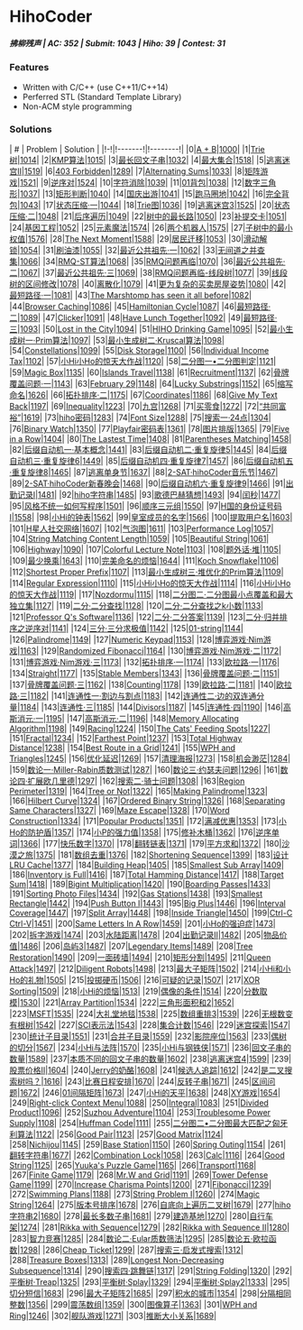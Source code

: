 
# HihoCoder
##### 拂柳残声&nbsp;|&nbsp;AC: 352&nbsp;|&nbsp;Submit: 1043&nbsp;|&nbsp;Hiho: 39&nbsp;|&nbsp;Contest: 31

### Features

* Written with C/C++ (use C++11/C++14)
* Perferred STL (Standard Template Library)
* Non-ACM style programming

### Solutions

| # | Problem | Solution |
|!-!|!-------!|!--------!|
|0|[A + B](www.hihocoder.com/problemset/problem/1000)|[1000](./solutions/1000.cpp)|
|1|[Trie树](www.hihocoder.com/problemset/problem/1014)|[1014](./solutions/1014.cpp)|
|2|[KMP算法](www.hihocoder.com/problemset/problem/1015)|[1015](./solutions/1015.cpp)|
|3|[最长回文子串](www.hihocoder.com/problemset/problem/1032)|[1032](./solutions/1032.cpp)|
|4|[最大集合](www.hihocoder.com/problemset/problem/1518)|[1518](./solutions/1518.cpp)|
|5|[逃离迷宫II](www.hihocoder.com/problemset/problem/1519)|[1519](./solutions/1519.cpp)|
|6|[403 Forbidden](www.hihocoder.com/problemset/problem/1289)|[1289](./solutions/1289.cpp)|
|7|[Alternating Sums](www.hihocoder.com/problemset/problem/1033)|[1033](./solutions/1033.cpp)|
|8|[矩阵游戏](www.hihocoder.com/problemset/problem/1521)|[1521](./solutions/1521.cpp)|
|9|[逆序对](www.hihocoder.com/problemset/problem/1524)|[1524](./solutions/1524.cpp)|
|10|[字符消除](www.hihocoder.com/problemset/problem/1039)|[1039](./solutions/1039.cpp)|
|11|[01背包](www.hihocoder.com/problemset/problem/1038)|[1038](./solutions/1038.cpp)|
|12|[数字三角形](www.hihocoder.com/problemset/problem/1037)|[1037](./solutions/1037.cpp)|
|13|[矩形判断](www.hihocoder.com/problemset/problem/1040)|[1040](./solutions/1040.cpp)|
|14|[国庆出游](www.hihocoder.com/problemset/problem/1041)|[1041](./solutions/1041.cpp)|
|15|[跑马圈地](www.hihocoder.com/problemset/problem/1042)|[1042](./solutions/1042.cpp)|
|16|[完全背包](www.hihocoder.com/problemset/problem/1043)|[1043](./solutions/1043.cpp)|
|17|[状态压缩·一](www.hihocoder.com/problemset/problem/1044)|[1044](./solutions/1044.cpp)|
|18|[Trie图](www.hihocoder.com/problemset/problem/1036)|[1036](./solutions/1036.cpp)|
|19|[逃离迷宫3](www.hihocoder.com/problemset/problem/1525)|[1525](./solutions/1525.cpp)|
|20|[状态压缩·二](www.hihocoder.com/problemset/problem/1048)|[1048](./solutions/1048.cpp)|
|21|[后序遍历](www.hihocoder.com/problemset/problem/1049)|[1049](./solutions/1049.cpp)|
|22|[树中的最长路](www.hihocoder.com/problemset/problem/1050)|[1050](./solutions/1050.cpp)|
|23|[补提交卡](www.hihocoder.com/problemset/problem/1051)|[1051](./solutions/1051.cpp)|
|24|[基因工程](www.hihocoder.com/problemset/problem/1052)|[1052](./solutions/1052.cpp)|
|25|[元素魔法](www.hihocoder.com/problemset/problem/1574)|[1574](./solutions/1574.cpp)|
|26|[两个机器人](www.hihocoder.com/problemset/problem/1575)|[1575](./solutions/1575.cpp)|
|27|[子树中的最小权值](www.hihocoder.com/problemset/problem/1576)|[1576](./solutions/1576.cpp)|
|28|[The Next Moment](www.hihocoder.com/problemset/problem/1588)|[1588](./solutions/1588.cpp)|
|29|[居民迁移](www.hihocoder.com/problemset/problem/1053)|[1053](./solutions/1053.cpp)|
|30|[滑动解锁](www.hihocoder.com/problemset/problem/1054)|[1054](./solutions/1054.cpp)|
|31|[刷油漆](www.hihocoder.com/problemset/problem/1055)|[1055](./solutions/1055.cpp)|
|32|[最近公共祖先·一](www.hihocoder.com/problemset/problem/1062)|[1062](./solutions/1062.cpp)|
|33|[无间道之并查集](www.hihocoder.com/problemset/problem/1066)|[1066](./solutions/1066.cpp)|
|34|[RMQ-ST算法](www.hihocoder.com/problemset/problem/1068)|[1068](./solutions/1068.cpp)|
|35|[RMQ问题再临](www.hihocoder.com/problemset/problem/1070)|[1070](./solutions/1070.cpp)|
|36|[最近公共祖先·二](www.hihocoder.com/problemset/problem/1067)|[1067](./solutions/1067.cpp)|
|37|[最近公共祖先·三](www.hihocoder.com/problemset/problem/1069)|[1069](./solutions/1069.cpp)|
|38|[RMQ问题再临-线段树](www.hihocoder.com/problemset/problem/1077)|[1077](./solutions/1077.cpp)|
|39|[线段树的区间修改](www.hihocoder.com/problemset/problem/1078)|[1078](./solutions/1078.cpp)|
|40|[离散化](www.hihocoder.com/problemset/problem/1079)|[1079](./solutions/1079.cpp)|
|41|[更为复杂的买卖房屋姿势](www.hihocoder.com/problemset/problem/1080)|[1080](./solutions/1080.cpp)|
|42|[最短路径·一](www.hihocoder.com/problemset/problem/1081)|[1081](./solutions/1081.cpp)|
|43|[The Marshtomp has seen it all before](www.hihocoder.com/problemset/problem/1082)|[1082](./solutions/1082.cpp)|
|44|[Browser Caching](www.hihocoder.com/problemset/problem/1086)|[1086](./solutions/1086.cpp)|
|45|[Hamiltonian Cycle](www.hihocoder.com/problemset/problem/1087)|[1087](./solutions/1087.cpp)|
|46|[最短路径·二](www.hihocoder.com/problemset/problem/1089)|[1089](./solutions/1089.cpp)|
|47|[Clicker](www.hihocoder.com/problemset/problem/1091)|[1091](./solutions/1091.cpp)|
|48|[Have Lunch Together](www.hihocoder.com/problemset/problem/1092)|[1092](./solutions/1092.cpp)|
|49|[最短路径·三](www.hihocoder.com/problemset/problem/1093)|[1093](./solutions/1093.cpp)|
|50|[Lost in the City](www.hihocoder.com/problemset/problem/1094)|[1094](./solutions/1094.cpp)|
|51|[HIHO Drinking Game](www.hihocoder.com/problemset/problem/1095)|[1095](./solutions/1095.cpp)|
|52|[最小生成树一·Prim算法](www.hihocoder.com/problemset/problem/1097)|[1097](./solutions/1097.cpp)|
|53|[最小生成树二·Kruscal算法](www.hihocoder.com/problemset/problem/1098)|[1098](./solutions/1098.cpp)|
|54|[Constellations](www.hihocoder.com/problemset/problem/1099)|[1099](./solutions/1099.cpp)|
|55|[Disk Storage](www.hihocoder.com/problemset/problem/1100)|[1100](./solutions/1100.cpp)|
|56|[Individual Income Tax](www.hihocoder.com/problemset/problem/1102)|[1102](./solutions/1102.cpp)|
|57|[小Hi小Ho的惊天大作战](www.hihocoder.com/problemset/problem/1120)|[1120](./solutions/1120.cpp)|
|58|[二分图一•二分图判定](www.hihocoder.com/problemset/problem/1121)|[1121](./solutions/1121.cpp)|
|59|[Magic Box](www.hihocoder.com/problemset/problem/1135)|[1135](./solutions/1135.cpp)|
|60|[Islands Travel](www.hihocoder.com/problemset/problem/1138)|[1138](./solutions/1138.cpp)|
|61|[Recruitment](www.hihocoder.com/problemset/problem/1137)|[1137](./solutions/1137.cpp)|
|62|[骨牌覆盖问题·一](www.hihocoder.com/problemset/problem/1143)|[1143](./solutions/1143.cpp)|
|63|[February 29](www.hihocoder.com/problemset/problem/1148)|[1148](./solutions/1148.cpp)|
|64|[Lucky Substrings](www.hihocoder.com/problemset/problem/1152)|[1152](./solutions/1152.cpp)|
|65|[缩写命名](www.hihocoder.com/problemset/problem/1626)|[1626](./solutions/1626.cpp)|
|66|[拓扑排序·二](www.hihocoder.com/problemset/problem/1175)|[1175](./solutions/1175.cpp)|
|67|[Coordinates](www.hihocoder.com/problemset/problem/1186)|[1186](./solutions/1186.cpp)|
|68|[Give My Text Back](www.hihocoder.com/problemset/problem/1197)|[1197](./solutions/1197.cpp)|
|69|[Inequality](www.hihocoder.com/problemset/problem/1223)|[1223](./solutions/1223.cpp)|
|70|[九宫](www.hihocoder.com/problemset/problem/1268)|[1268](./solutions/1268.cpp)|
|71|[买零食](www.hihocoder.com/problemset/problem/1272)|[1272](./solutions/1272.cpp)|
|72|[“共同富裕”](www.hihocoder.com/problemset/problem/1619)|[1619](./solutions/1619.cpp)|
|73|[hiho密码](www.hihocoder.com/problemset/problem/1283)|[1283](./solutions/1283.cpp)|
|74|[Font Size](www.hihocoder.com/problemset/problem/1288)|[1288](./solutions/1288.cpp)|
|75|[搜索一·24点](www.hihocoder.com/problemset/problem/1304)|[1304](./solutions/1304.cpp)|
|76|[Binary Watch](www.hihocoder.com/problemset/problem/1350)|[1350](./solutions/1350.cpp)|
|77|[Playfair密码表](www.hihocoder.com/problemset/problem/1361)|[1361](./solutions/1361.cpp)|
|78|[图片排版](www.hihocoder.com/problemset/problem/1365)|[1365](./solutions/1365.cpp)|
|79|[Five in a Row](www.hihocoder.com/problemset/problem/1404)|[1404](./solutions/1404.cpp)|
|80|[The Lastest Time](www.hihocoder.com/problemset/problem/1408)|[1408](./solutions/1408.cpp)|
|81|[Parentheses Matching](www.hihocoder.com/problemset/problem/1458)|[1458](./solutions/1458.cpp)|
|82|[后缀自动机一·基本概念](www.hihocoder.com/problemset/problem/1441)|[1441](./solutions/1441.cpp)|
|83|[后缀自动机二·重复旋律5](www.hihocoder.com/problemset/problem/1445)|[1445](./solutions/1445.cpp)|
|84|[后缀自动机三·重复旋律6](www.hihocoder.com/problemset/problem/1449)|[1449](./solutions/1449.cpp)|
|85|[后缀自动机四·重复旋律7](www.hihocoder.com/problemset/problem/1457)|[1457](./solutions/1457.cpp)|
|86|[后缀自动机五·重复旋律8](www.hihocoder.com/problemset/problem/1465)|[1465](./solutions/1465.cpp)|
|87|[逃离单身节](www.hihocoder.com/problemset/problem/1637)|[1637](./solutions/1637.cpp)|
|88|[2-SAT·hihoCoder音乐节](www.hihocoder.com/problemset/problem/1467)|[1467](./solutions/1467.cpp)|
|89|[2-SAT·hihoCoder新春晚会](www.hihocoder.com/problemset/problem/1468)|[1468](./solutions/1468.cpp)|
|90|[后缀自动机六·重复旋律9](www.hihocoder.com/problemset/problem/1466)|[1466](./solutions/1466.cpp)|
|91|[出勤记录I](www.hihocoder.com/problemset/problem/1481)|[1481](./solutions/1481.cpp)|
|92|[hiho字符串](www.hihocoder.com/problemset/problem/1485)|[1485](./solutions/1485.cpp)|
|93|[歌德巴赫猜想](www.hihocoder.com/problemset/problem/1493)|[1493](./solutions/1493.cpp)|
|94|[闰秒](www.hihocoder.com/problemset/problem/1477)|[1477](./solutions/1477.cpp)|
|95|[风格不统一如何写程序](www.hihocoder.com/problemset/problem/1501)|[1501](./solutions/1501.cpp)|
|96|[顺序三元组](www.hihocoder.com/problemset/problem/1550)|[1550](./solutions/1550.cpp)|
|97|[H国的身份证号码I](www.hihocoder.com/problemset/problem/1558)|[1558](./solutions/1558.cpp)|
|98|[小Hi的钟表](www.hihocoder.com/problemset/problem/1562)|[1562](./solutions/1562.cpp)|
|99|[皇室成员的名字](www.hihocoder.com/problemset/problem/1566)|[1566](./solutions/1566.cpp)|
|100|[提取用户名](www.hihocoder.com/problemset/problem/1603)|[1603](./solutions/1603.cpp)|
|101|[H星人社交网络](www.hihocoder.com/problemset/problem/1607)|[1607](./solutions/1607.cpp)|
|102|[气泡图](www.hihocoder.com/problemset/problem/1611)|[1611](./solutions/1611.cpp)|
|103|[Performance Log](www.hihocoder.com/problemset/problem/1057)|[1057](./solutions/1057.cpp)|
|104|[String Matching Content Length](www.hihocoder.com/problemset/problem/1059)|[1059](./solutions/1059.cpp)|
|105|[Beautiful String](www.hihocoder.com/problemset/problem/1061)|[1061](./solutions/1061.cpp)|
|106|[Highway](www.hihocoder.com/problemset/problem/1090)|[1090](./solutions/1090.cpp)|
|107|[Colorful Lecture Note](www.hihocoder.com/problemset/problem/1103)|[1103](./solutions/1103.cpp)|
|108|[题外话·堆](www.hihocoder.com/problemset/problem/1105)|[1105](./solutions/1105.cpp)|
|109|[最少换乘](www.hihocoder.com/problemset/problem/1643)|[1643](./solutions/1643.cpp)|
|110|[完美命名的烦恼](www.hihocoder.com/problemset/problem/1644)|[1644](./solutions/1644.cpp)|
|111|[Koch Snowflake](www.hihocoder.com/problemset/problem/1106)|[1106](./solutions/1106.cpp)|
|112|[Shortest Proper Prefix](www.hihocoder.com/problemset/problem/1107)|[1107](./solutions/1107.cpp)|
|113|[最小生成树三·堆优化的Prim算法](www.hihocoder.com/problemset/problem/1109)|[1109](./solutions/1109.cpp)|
|114|[Regular Expression](www.hihocoder.com/problemset/problem/1110)|[1110](./solutions/1110.cpp)|
|115|[小Hi小Ho的惊天大作战](www.hihocoder.com/problemset/problem/1114)|[1114](./solutions/1114.cpp)|
|116|[小Hi小Ho的惊天大作战](www.hihocoder.com/problemset/problem/1119)|[1119](./solutions/1119.cpp)|
|117|[Nozdormu](www.hihocoder.com/problemset/problem/1115)|[1115](./solutions/1115.cpp)|
|118|[二分图二·二分图最小点覆盖和最大独立集](www.hihocoder.com/problemset/problem/1127)|[1127](./solutions/1127.cpp)|
|119|[二分·二分查找](www.hihocoder.com/problemset/problem/1128)|[1128](./solutions/1128.cpp)|
|120|[二分·二分查找之k小数](www.hihocoder.com/problemset/problem/1133)|[1133](./solutions/1133.cpp)|
|121|[Professor Q's Software](www.hihocoder.com/problemset/problem/1136)|[1136](./solutions/1136.cpp)|
|122|[二分·二分答案](www.hihocoder.com/problemset/problem/1139)|[1139](./solutions/1139.cpp)|
|123|[二分·归并排序之逆序对](www.hihocoder.com/problemset/problem/1141)|[1141](./solutions/1141.cpp)|
|124|[三分·三分求极值](www.hihocoder.com/problemset/problem/1142)|[1142](./solutions/1142.cpp)|
|125|[01-string](www.hihocoder.com/problemset/problem/1144)|[1144](./solutions/1144.cpp)|
|126|[Palindrome](www.hihocoder.com/problemset/problem/1149)|[1149](./solutions/1149.cpp)|
|127|[Numeric Keypad](www.hihocoder.com/problemset/problem/1153)|[1153](./solutions/1153.cpp)|
|128|[博弈游戏·Nim游戏](www.hihocoder.com/problemset/problem/1163)|[1163](./solutions/1163.cpp)|
|129|[Randomized Fibonacci](www.hihocoder.com/problemset/problem/1164)|[1164](./solutions/1164.cpp)|
|130|[博弈游戏·Nim游戏·二](www.hihocoder.com/problemset/problem/1172)|[1172](./solutions/1172.cpp)|
|131|[博弈游戏·Nim游戏·三](www.hihocoder.com/problemset/problem/1173)|[1173](./solutions/1173.cpp)|
|132|[拓扑排序·一](www.hihocoder.com/problemset/problem/1174)|[1174](./solutions/1174.cpp)|
|133|[欧拉路·一](www.hihocoder.com/problemset/problem/1176)|[1176](./solutions/1176.cpp)|
|134|[Straight](www.hihocoder.com/problemset/problem/1177)|[1177](./solutions/1177.cpp)|
|135|[Stable Members](www.hihocoder.com/problemset/problem/1343)|[1343](./solutions/1343.cpp)|
|136|[骨牌覆盖问题·二](www.hihocoder.com/problemset/problem/1151)|[1151](./solutions/1151.cpp)|
|137|[骨牌覆盖问题·三](www.hihocoder.com/problemset/problem/1162)|[1162](./solutions/1162.cpp)|
|138|[Counting](www.hihocoder.com/problemset/problem/1178)|[1178](./solutions/1178.cpp)|
|139|[欧拉路·二](www.hihocoder.com/problemset/problem/1181)|[1181](./solutions/1181.cpp)|
|140|[欧拉路·三](www.hihocoder.com/problemset/problem/1182)|[1182](./solutions/1182.cpp)|
|141|[连通性一·割边与割点](www.hihocoder.com/problemset/problem/1183)|[1183](./solutions/1183.cpp)|
|142|[连通性二·边的双连通分量](www.hihocoder.com/problemset/problem/1184)|[1184](./solutions/1184.cpp)|
|143|[连通性·三](www.hihocoder.com/problemset/problem/1185)|[1185](./solutions/1185.cpp)|
|144|[Divisors](www.hihocoder.com/problemset/problem/1187)|[1187](./solutions/1187.cpp)|
|145|[连通性·四](www.hihocoder.com/problemset/problem/1190)|[1190](./solutions/1190.cpp)|
|146|[高斯消元·一](www.hihocoder.com/problemset/problem/1195)|[1195](./solutions/1195.cpp)|
|147|[高斯消元·二](www.hihocoder.com/problemset/problem/1196)|[1196](./solutions/1196.cpp)|
|148|[Memory Allocating Algorithm](www.hihocoder.com/problemset/problem/1198)|[1198](./solutions/1198.cpp)|
|149|[Racing](www.hihocoder.com/problemset/problem/1224)|[1224](./solutions/1224.cpp)|
|150|[The Cats' Feeding Spots](www.hihocoder.com/problemset/problem/1227)|[1227](./solutions/1227.cpp)|
|151|[Fractal](www.hihocoder.com/problemset/problem/1234)|[1234](./solutions/1234.cpp)|
|152|[Farthest Point](www.hihocoder.com/problemset/problem/1237)|[1237](./solutions/1237.cpp)|
|153|[Total Highway Distance](www.hihocoder.com/problemset/problem/1238)|[1238](./solutions/1238.cpp)|
|154|[Best Route in a Grid](www.hihocoder.com/problemset/problem/1241)|[1241](./solutions/1241.cpp)|
|155|[WPH and Triangles](www.hihocoder.com/problemset/problem/1245)|[1245](./solutions/1245.cpp)|
|156|[优化延迟](www.hihocoder.com/problemset/problem/1269)|[1269](./solutions/1269.cpp)|
|157|[清理海报](www.hihocoder.com/problemset/problem/1273)|[1273](./solutions/1273.cpp)|
|158|[机会渺茫](www.hihocoder.com/problemset/problem/1284)|[1284](./solutions/1284.cpp)|
|159|[数论一·Miller-Rabin质数测试](www.hihocoder.com/problemset/problem/1287)|[1287](./solutions/1287.cpp)|
|160|[数论三·约瑟夫问题](www.hihocoder.com/problemset/problem/1296)|[1296](./solutions/1296.cpp)|
|161|[数论四·扩展欧几里德](www.hihocoder.com/problemset/problem/1297)|[1297](./solutions/1297.cpp)|
|162|[搜索二·骑士问题](www.hihocoder.com/problemset/problem/1308)|[1308](./solutions/1308.cpp)|
|163|[Region Perimeter](www.hihocoder.com/problemset/problem/1319)|[1319](./solutions/1319.cpp)|
|164|[Tree or Not](www.hihocoder.com/problemset/problem/1322)|[1322](./solutions/1322.cpp)|
|165|[Making Palindrome](www.hihocoder.com/problemset/problem/1323)|[1323](./solutions/1323.cpp)|
|166|[Hilbert Curve](www.hihocoder.com/problemset/problem/1324)|[1324](./solutions/1324.cpp)|
|167|[Ordered Binary String](www.hihocoder.com/problemset/problem/1326)|[1326](./solutions/1326.cpp)|
|168|[Separating Same Characters](www.hihocoder.com/problemset/problem/1327)|[1327](./solutions/1327.cpp)|
|169|[Maze Escape](www.hihocoder.com/problemset/problem/1328)|[1328](./solutions/1328.cpp)|
|170|[Word Construction](www.hihocoder.com/problemset/problem/1334)|[1334](./solutions/1334.cpp)|
|171|[Popular Products](www.hihocoder.com/problemset/problem/1351)|[1351](./solutions/1351.cpp)|
|172|[满减优惠](www.hihocoder.com/problemset/problem/1353)|[1353](./solutions/1353.cpp)|
|173|[小Ho的防护盾](www.hihocoder.com/problemset/problem/1357)|[1357](./solutions/1357.cpp)|
|174|[小P的强力值](www.hihocoder.com/problemset/problem/1358)|[1358](./solutions/1358.cpp)|
|175|[修补木桶](www.hihocoder.com/problemset/problem/1362)|[1362](./solutions/1362.cpp)|
|176|[逆序单词](www.hihocoder.com/problemset/problem/1366)|[1366](./solutions/1366.cpp)|
|177|[快乐数字](www.hihocoder.com/problemset/problem/1370)|[1370](./solutions/1370.cpp)|
|178|[翻转链表](www.hihocoder.com/problemset/problem/1371)|[1371](./solutions/1371.cpp)|
|179|[平方求和](www.hihocoder.com/problemset/problem/1372)|[1372](./solutions/1372.cpp)|
|180|[沙漠之旅](www.hihocoder.com/problemset/problem/1375)|[1375](./solutions/1375.cpp)|
|181|[数组去重](www.hihocoder.com/problemset/problem/1376)|[1376](./solutions/1376.cpp)|
|182|[Shortening Sequence](www.hihocoder.com/problemset/problem/1399)|[1399](./solutions/1399.cpp)|
|183|[设计LRU Cache](www.hihocoder.com/problemset/problem/1377)|[1377](./solutions/1377.cpp)|
|184|[Building Heap](www.hihocoder.com/problemset/problem/1405)|[1405](./solutions/1405.cpp)|
|185|[Smallest Sub Array](www.hihocoder.com/problemset/problem/1409)|[1409](./solutions/1409.cpp)|
|186|[Inventory is Full](www.hihocoder.com/problemset/problem/1416)|[1416](./solutions/1416.cpp)|
|187|[Total Hamming Distance](www.hihocoder.com/problemset/problem/1417)|[1417](./solutions/1417.cpp)|
|188|[Target Sum](www.hihocoder.com/problemset/problem/1418)|[1418](./solutions/1418.cpp)|
|189|[Bigint Multiplication](www.hihocoder.com/problemset/problem/1420)|[1420](./solutions/1420.cpp)|
|190|[Boarding Passes](www.hihocoder.com/problemset/problem/1433)|[1433](./solutions/1433.cpp)|
|191|[Sorting Photo Files](www.hihocoder.com/problemset/problem/1434)|[1434](./solutions/1434.cpp)|
|192|[Gas Stations](www.hihocoder.com/problemset/problem/1438)|[1438](./solutions/1438.cpp)|
|193|[Smallest Rectangle](www.hihocoder.com/problemset/problem/1442)|[1442](./solutions/1442.cpp)|
|194|[Push Button I](www.hihocoder.com/problemset/problem/1443)|[1443](./solutions/1443.cpp)|
|195|[Big Plus](www.hihocoder.com/problemset/problem/1446)|[1446](./solutions/1446.cpp)|
|196|[Interval Coverage](www.hihocoder.com/problemset/problem/1447)|[1447](./solutions/1447.cpp)|
|197|[Split Array](www.hihocoder.com/problemset/problem/1448)|[1448](./solutions/1448.cpp)|
|198|[Inside Triangle](www.hihocoder.com/problemset/problem/1450)|[1450](./solutions/1450.cpp)|
|199|[Ctrl-C Ctrl-V](www.hihocoder.com/problemset/problem/1451)|[1451](./solutions/1451.cpp)|
|200|[Same Letters In A Row](www.hihocoder.com/problemset/problem/1459)|[1459](./solutions/1459.cpp)|
|201|[小Ho的强迫症](www.hihocoder.com/problemset/problem/1473)|[1473](./solutions/1473.cpp)|
|202|[拆字游戏](www.hihocoder.com/problemset/problem/1474)|[1474](./solutions/1474.cpp)|
|203|[水陆距离](www.hihocoder.com/problemset/problem/1478)|[1478](./solutions/1478.cpp)|
|204|[出勤记录II](www.hihocoder.com/problemset/problem/1482)|[1482](./solutions/1482.cpp)|
|205|[物品价值](www.hihocoder.com/problemset/problem/1486)|[1486](./solutions/1486.cpp)|
|206|[岛屿3](www.hihocoder.com/problemset/problem/1487)|[1487](./solutions/1487.cpp)|
|207|[Legendary Items](www.hihocoder.com/problemset/problem/1489)|[1489](./solutions/1489.cpp)|
|208|[Tree Restoration](www.hihocoder.com/problemset/problem/1490)|[1490](./solutions/1490.cpp)|
|209|[一面砖墙](www.hihocoder.com/problemset/problem/1494)|[1494](./solutions/1494.cpp)|
|210|[矩形分割](www.hihocoder.com/problemset/problem/1495)|[1495](./solutions/1495.cpp)|
|211|[Queen Attack](www.hihocoder.com/problemset/problem/1497)|[1497](./solutions/1497.cpp)|
|212|[Diligent Robots](www.hihocoder.com/problemset/problem/1498)|[1498](./solutions/1498.cpp)|
|213|[最大子矩阵](www.hihocoder.com/problemset/problem/1502)|[1502](./solutions/1502.cpp)|
|214|[小Hi和小Ho的礼物](www.hihocoder.com/problemset/problem/1505)|[1505](./solutions/1505.cpp)|
|215|[投掷硬币](www.hihocoder.com/problemset/problem/1506)|[1506](./solutions/1506.cpp)|
|216|[可疑的记录](www.hihocoder.com/problemset/problem/1507)|[1507](./solutions/1507.cpp)|
|217|[XOR Sorting](www.hihocoder.com/problemset/problem/1509)|[1509](./solutions/1509.cpp)|
|218|[小Hi的烦恼](www.hihocoder.com/problemset/problem/1513)|[1513](./solutions/1513.cpp)|
|219|[偶像的条件](www.hihocoder.com/problemset/problem/1514)|[1514](./solutions/1514.cpp)|
|220|[分数取模](www.hihocoder.com/problemset/problem/1530)|[1530](./solutions/1530.cpp)|
|221|[Array Partition](www.hihocoder.com/problemset/problem/1534)|[1534](./solutions/1534.cpp)|
|222|[三角形面积和2](www.hihocoder.com/problemset/problem/1652)|[1652](./solutions/1652.cpp)|
|223|[MSFT](www.hihocoder.com/problemset/problem/1535)|[1535](./solutions/1535.cpp)|
|224|[大礼堂地毯](www.hihocoder.com/problemset/problem/1538)|[1538](./solutions/1538.cpp)|
|225|[数组重排3](www.hihocoder.com/problemset/problem/1539)|[1539](./solutions/1539.cpp)|
|226|[无根数变有根树](www.hihocoder.com/problemset/problem/1542)|[1542](./solutions/1542.cpp)|
|227|[SCI表示法](www.hihocoder.com/problemset/problem/1543)|[1543](./solutions/1543.cpp)|
|228|[集合计数](www.hihocoder.com/problemset/problem/1546)|[1546](./solutions/1546.cpp)|
|229|[迷宫探索](www.hihocoder.com/problemset/problem/1547)|[1547](./solutions/1547.cpp)|
|230|[统计子目录](www.hihocoder.com/problemset/problem/1551)|[1551](./solutions/1551.cpp)|
|231|[合并子目录](www.hihocoder.com/problemset/problem/1559)|[1559](./solutions/1559.cpp)|
|232|[影院座位](www.hihocoder.com/problemset/problem/1563)|[1563](./solutions/1563.cpp)|
|233|[偶树的切分](www.hihocoder.com/problemset/problem/1567)|[1567](./solutions/1567.cpp)|
|234|[小Hi与法阵](www.hihocoder.com/problemset/problem/1570)|[1570](./solutions/1570.cpp)|
|235|[小Hi与钢铁侠](www.hihocoder.com/problemset/problem/1571)|[1571](./solutions/1571.cpp)|
|236|[回文子串的数量](www.hihocoder.com/problemset/problem/1589)|[1589](./solutions/1589.cpp)|
|237|[本质不同的回文子串的数量](www.hihocoder.com/problemset/problem/1602)|[1602](./solutions/1602.cpp)|
|238|[逃离迷宫4](www.hihocoder.com/problemset/problem/1599)|[1599](./solutions/1599.cpp)|
|239|[股票价格II](www.hihocoder.com/problemset/problem/1604)|[1604](./solutions/1604.cpp)|
|240|[Jerry的奶酪](www.hihocoder.com/problemset/problem/1608)|[1608](./solutions/1608.cpp)|
|241|[候选人追踪](www.hihocoder.com/problemset/problem/1612)|[1612](./solutions/1612.cpp)|
|242|[是二叉搜索树吗？](www.hihocoder.com/problemset/problem/1616)|[1616](./solutions/1616.cpp)|
|243|[比赛日程安排](www.hihocoder.com/problemset/problem/1670)|[1670](./solutions/1670.cpp)|
|244|[反转子串](www.hihocoder.com/problemset/problem/1671)|[1671](./solutions/1671.cpp)|
|245|[区间问题](www.hihocoder.com/problemset/problem/1672)|[1672](./solutions/1672.cpp)|
|246|[01间隔矩阵](www.hihocoder.com/problemset/problem/1673)|[1673](./solutions/1673.cpp)|
|247|[小Hi的天平](www.hihocoder.com/problemset/problem/1638)|[1638](./solutions/1638.cpp)|
|248|[XY游戏](www.hihocoder.com/problemset/problem/1654)|[1654](./solutions/1654.cpp)|
|249|[Right-click Context Menu](www.hihocoder.com/problemset/problem/1088)|[1088](./solutions/1088.cpp)|
|250|[Integral](www.hihocoder.com/problemset/problem/1083)|[1083](./solutions/1083.cpp)|
|251|[Divided Product](www.hihocoder.com/problemset/problem/1096)|[1096](./solutions/1096.cpp)|
|252|[Suzhou Adventure](www.hihocoder.com/problemset/problem/1104)|[1104](./solutions/1104.cpp)|
|253|[Troublesome Power Supply](www.hihocoder.com/problemset/problem/1108)|[1108](./solutions/1108.cpp)|
|254|[Huffman Code](www.hihocoder.com/problemset/problem/1111)|[1111](./solutions/1111.cpp)|
|255|[二分图二•二分图最大匹配之匈牙利算法](www.hihocoder.com/problemset/problem/1122)|[1122](./solutions/1122.cpp)|
|256|[Good Pair](www.hihocoder.com/problemset/problem/1123)|[1123](./solutions/1123.cpp)|
|257|[Good Matrix](www.hihocoder.com/problemset/problem/1124)|[1124](./solutions/1124.cpp)|
|258|[Nichijou](www.hihocoder.com/problemset/problem/1145)|[1145](./solutions/1145.cpp)|
|259|[Base Station](www.hihocoder.com/problemset/problem/1150)|[1150](./solutions/1150.cpp)|
|260|[Spring Outing](www.hihocoder.com/problemset/problem/1154)|[1154](./solutions/1154.cpp)|
|261|[翻转字符串](www.hihocoder.com/problemset/problem/1677)|[1677](./solutions/1677.cpp)|
|262|[Combination Lock](www.hihocoder.com/problemset/problem/1058)|[1058](./solutions/1058.cpp)|
|263|[Calc](www.hihocoder.com/problemset/problem/1116)|[1116](./solutions/1116.cpp)|
|264|[Good String](www.hihocoder.com/problemset/problem/1125)|[1125](./solutions/1125.cpp)|
|265|[Yuuka's Puzzle Game](www.hihocoder.com/problemset/problem/1165)|[1165](./solutions/1165.cpp)|
|266|[Transport](www.hihocoder.com/problemset/problem/1168)|[1168](./solutions/1168.cpp)|
|267|[Finite Game](www.hihocoder.com/problemset/problem/1179)|[1179](./solutions/1179.cpp)|
|268|[Mr.W and Grid](www.hihocoder.com/problemset/problem/1191)|[1191](./solutions/1191.cpp)|
|269|[Tower Defense Game](www.hihocoder.com/problemset/problem/1199)|[1199](./solutions/1199.cpp)|
|270|[Increase Charisma Points](www.hihocoder.com/problemset/problem/1200)|[1200](./solutions/1200.cpp)|
|271|[Fibonacci](www.hihocoder.com/problemset/problem/1239)|[1239](./solutions/1239.cpp)|
|272|[Swimming Plans](www.hihocoder.com/problemset/problem/1188)|[1188](./solutions/1188.cpp)|
|273|[String Problem I](www.hihocoder.com/problemset/problem/1260)|[1260](./solutions/1260.cpp)|
|274|[Magic String](www.hihocoder.com/problemset/problem/1264)|[1264](./solutions/1264.cpp)|
|275|[版本号排序](www.hihocoder.com/problemset/problem/1678)|[1678](./solutions/1678.cpp)|
|276|[自底向上遍历二叉树](www.hihocoder.com/problemset/problem/1679)|[1679](./solutions/1679.cpp)|
|277|[hiho字符串2](www.hihocoder.com/problemset/problem/1680)|[1680](./solutions/1680.cpp)|
|278|[最长多数子串](www.hihocoder.com/problemset/problem/1681)|[1681](./solutions/1681.cpp)|
|279|[建造基地](www.hihocoder.com/problemset/problem/1270)|[1270](./solutions/1270.cpp)|
|280|[自行车架](www.hihocoder.com/problemset/problem/1274)|[1274](./solutions/1274.cpp)|
|281|[Rikka with Sequence](www.hihocoder.com/problemset/problem/1279)|[1279](./solutions/1279.cpp)|
|282|[Rikka with Sequence II](www.hihocoder.com/problemset/problem/1280)|[1280](./solutions/1280.cpp)|
|283|[智力竞赛](www.hihocoder.com/problemset/problem/1285)|[1285](./solutions/1285.cpp)|
|284|[数论二·Eular质数筛法](www.hihocoder.com/problemset/problem/1295)|[1295](./solutions/1295.cpp)|
|285|[数论五·欧拉函数](www.hihocoder.com/problemset/problem/1298)|[1298](./solutions/1298.cpp)|
|286|[Cheap Ticket](www.hihocoder.com/problemset/problem/1299)|[1299](./solutions/1299.cpp)|
|287|[搜索三·启发式搜索](www.hihocoder.com/problemset/problem/1312)|[1312](./solutions/1312.cpp)|
|288|[Treasure Boxes](www.hihocoder.com/problemset/problem/1313)|[1313](./solutions/1313.cpp)|
|289|[Longest Non-Decreasing Subsequence](www.hihocoder.com/problemset/problem/1314)|[1314](./solutions/1314.cpp)|
|290|[搜索四·跳舞链](www.hihocoder.com/problemset/problem/1317)|[1317](./solutions/1317.cpp)|
|291|[String Folding](www.hihocoder.com/problemset/problem/1320)|[1320](./solutions/1320.cpp)|
|292|[平衡树·Treap](www.hihocoder.com/problemset/problem/1325)|[1325](./solutions/1325.cpp)|
|293|[平衡树·Splay](www.hihocoder.com/problemset/problem/1329)|[1329](./solutions/1329.cpp)|
|294|[平衡树·Splay2](www.hihocoder.com/problemset/problem/1333)|[1333](./solutions/1333.cpp)|
|295|[切分短信](www.hihocoder.com/problemset/problem/1683)|[1683](./solutions/1683.cpp)|
|296|[最大子矩阵2](www.hihocoder.com/problemset/problem/1685)|[1685](./solutions/1685.cpp)|
|297|[积水的城市](www.hihocoder.com/problemset/problem/1354)|[1354](./solutions/1354.cpp)|
|298|[分隔相同整数](www.hihocoder.com/problemset/problem/1356)|[1356](./solutions/1356.cpp)|
|299|[震荡数组](www.hihocoder.com/problemset/problem/1359)|[1359](./solutions/1359.cpp)|
|300|[图像算子](www.hihocoder.com/problemset/problem/1363)|[1363](./solutions/1363.cpp)|
|301|[WPH and Ring](www.hihocoder.com/problemset/problem/1246)|[1246](./solutions/1246.cpp)|
|302|[舰队游戏](www.hihocoder.com/problemset/problem/1271)|[1271](./solutions/1271.cpp)|
|303|[推断大小关系](www.hihocoder.com/problemset/problem/1689)|[1689](./solutions/1689.cpp)|
